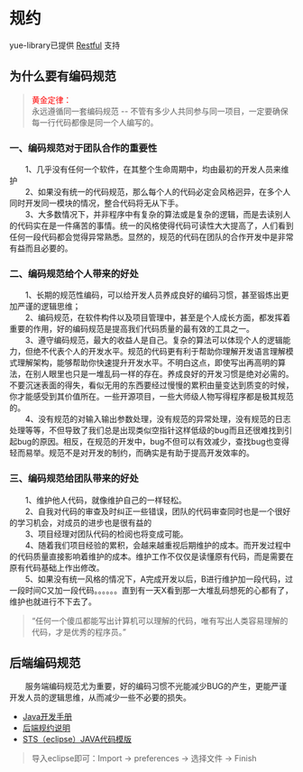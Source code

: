 # 规约
yue-library已提供 [Restful](https://ylyue.cn/#/base/Restful) 支持

## 为什么要有编码规范
> <font color=red>黄金定律：</font><br>
> 永远遵循同一套编码规范 -- 不管有多少人共同参与同一项目，一定要确保每一行代码都像是同一个人编写的。

### 一、编码规范对于团队合作的重要性
　　1、几乎没有任何一个软件，在其整个生命周期中，均由最初的开发人员来维护<br>
　　2、如果没有统一的代码规范，那么每个人的代码必定会风格迥异，在多个人同时开发同一模块的情况，整合代码将无从下手。<br>
　　3、大多数情况下，并非程序中有复杂的算法或是复杂的逻辑，而是去读别人的代码实在是一件痛苦的事情。统一的风格使得代码可读性大大提高了，人们看到任何一段代码都会觉得异常熟悉。显然的，规范的代码在团队的合作开发中是非常有益而且必要的。

### 二、编码规范给个人带来的好处
　　1、长期的规范性编码，可以给开发人员养成良好的编码习惯，甚至锻炼出更加严谨的逻辑思维；<br>
　　2、编码规范，在软件构件以及项目管理中，甚至是个人成长方面，都发挥着重要的作用，好的编码规范是提高我们代码质量的最有效的工具之一。<br>
　　3、遵守编码规范，最大的收益人是自己。复杂的算法可以体现个人的逻辑能力，但绝不代表个人的开发水平。规范的代码更有利于帮助你理解开发语言理解模式理解架构，能够帮助你快速提升开发水平。不明白这点，即使写出再高明的算法，在别人眼里也只是一堆乱码一样的存在。养成良好的开发习惯是绝对必需的。不要沉迷表面的得失，看似无用的东西要经过慢慢的累积由量变达到质变的时候，你才能感受到其价值所在。一些开源项目，一些大师级人物写得程序都是极其规范的。<br>
　　4、没有规范的对输入输出参数处理，没有规范的异常处理，没有规范的日志处理等等，不但导致了我们总是出现类似空指针这样低级的bug而且还很难找到引起bug的原因。相反，在规范的开发中，bug不但可以有效减少，查找bug也变得轻而易举。规范不是对开发的制约，而确实是有助于提高开发效率的。

### 三、编码规范给团队带来的好处
　　1、维护他人代码，就像维护自己的一样轻松。<br>
　　2、自我对代码的审查及时纠正一些错误，团队的代码审查同时也是一个很好的学习机会，对成员的进步也是很有益的<br>
　　3、项目经理对团队代码的检阅也将变成可能。<br>
　　4、随着我们项目经验的累积，会越来越重视后期维护的成本。而开发过程中的代码质量直接影响着维护的成本。维护工作不仅仅是读懂原有代码，而是需要在原有代码基础上作出修改。<br>
　　5、如果没有统一风格的情况下，A完成开发以后，B进行维护加一段代码，过一段时间C又加一段代码。。。。。。直到有一天X看到那一大堆乱码想死的心都有了，维护也就进行不下去了。
    
> “任何一个傻瓜都能写出计算机可以理解的代码，唯有写出人类容易理解的代码，才是优秀的程序员。” 

## 后端编码规范
　　服务端编码规范尤为重要，好的编码习惯不光能减少BUG的产生，更能严谨开发人员的逻辑思维，从而减少一些不必要的损失。

- [Java开发手册](https://gitee.com/yl-yue/yue-library/raw/master/docs/_media/Java开发手册_v1.5.0_华山版.pdf)
- [后端规约说明](规约/后端规约说明.md#后端规约说明)
- [STS（eclipse）JAVA代码模版](https://gitee.com/yl-yue/yue-library/raw/master/docs/_media/STS配置.epf)

> 导入eclipse即可：Import -> preferences -> 选择文件 -> Finish